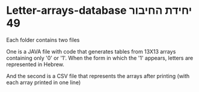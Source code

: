 # Letter-arrays-database יחידת החיבור 49

Each folder contains two files

One is a JAVA file with code that generates tables from 13X13 arrays containing only '0' or '1'.
When the form in which the '1' appears, letters are represented in Hebrew.

And the second is a CSV file that represents the arrays after printing (with each array printed in one line)
